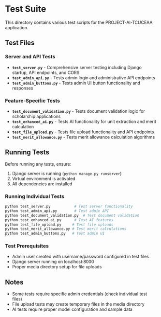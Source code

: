 # Test Suite

This directory contains various test scripts for the PROJECT-AI-TCUCEAA application.

## Test Files

### Server and API Tests
- **`test_server.py`** - Comprehensive server testing including Django startup, API endpoints, and CORS
- **`test_admin_api.py`** - Tests admin login and administrative API endpoints
- **`test_admin_buttons.py`** - Tests admin UI button functionality and responses

### Feature-Specific Tests
- **`test_document_validation.py`** - Tests document validation logic for scholarship applications
- **`test_enhanced_ai.py`** - Tests AI functionality for unit extraction and merit calculation
- **`test_file_upload.py`** - Tests file upload functionality and API endpoints
- **`test_merit_allowance.py`** - Tests merit allowance calculation algorithms

## Running Tests

Before running any tests, ensure:
1. Django server is running (`python manage.py runserver`)
2. Virtual environment is activated
3. All dependencies are installed

### Running Individual Tests
```bash
python test_server.py           # Test server functionality
python test_admin_api.py        # Test admin API
python test_document_validation.py  # Test document validation
python test_enhanced_ai.py      # Test AI features
python test_file_upload.py     # Test file uploads
python test_merit_allowance.py # Test merit calculations
python test_admin_buttons.py   # Test admin UI
```

### Test Prerequisites
- Admin user created with username/password configured in test files
- Django server running on localhost:8000
- Proper media directory setup for file uploads

## Notes
- Some tests require specific admin credentials (check individual test files)
- File upload tests may create temporary files in the media directory
- AI tests require proper model configuration and sample data
